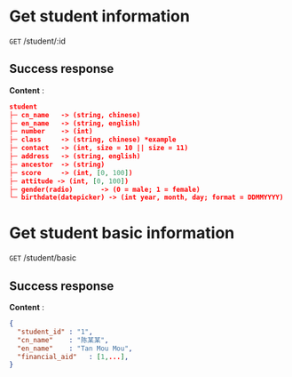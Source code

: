 # Get student information

`GET` /student/:id

## Success response

**Content** : 

```json
student
├─ cn_name   -> (string, chinese)
├─ en_name   -> (string, english)
├─ number    -> (int)
├─ class     -> (string, chinese) *example
├─ contact   -> (int, size = 10 || size = 11)
├─ address   -> (string, english)
├─ ancestor  -> (string)
├─ score     -> (int, [0, 100])
├─ attitude -> (int, [0, 100])
├─ gender(radio)       -> (0 = male; 1 = female)
└─ birthdate(datepicker) -> (int year, month, day; format = DDMMYYYY)
```

# Get student basic information

`GET` /student/basic

## Success response

**Content** : 

```json
{
  "student_id" : "1",
  "cn_name"    : "陈某某",
  "en_name"    : "Tan Mou Mou",
  "financial_aid"   : [1,...],
}
```
